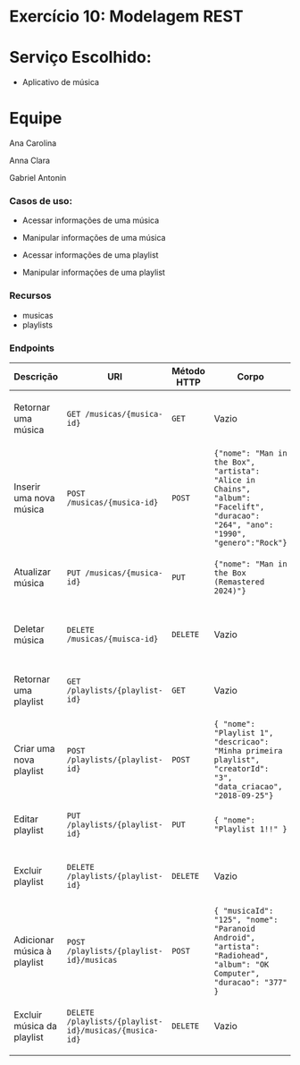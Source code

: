 # Exercício 10: Modelagem REST

# Serviço Escolhido:

* Aplicativo de música

# Equipe

Ana Carolina

Anna Clara

Gabriel Antonin

### Casos de uso:

- Acessar informações de uma música

- Manipular informações de uma música

- Acessar informações de uma playlist

- Manipular informações de uma playlist


### Recursos

- musicas
- playlists

### Endpoints

| Descrição | URI | Método HTTP | Corpo | Resposta Esperada | Erros esperados |
| --- | --- | --- | --- | --- | --- |
| Retornar uma música | `GET /musicas/{musica-id}` | `GET` | Vazio | `200 OK` | `404 Not Found` - música não foi encontrada. | 
| Inserir uma nova música | `POST /musicas/{musica-id}` | `POST` | `{"nome": "Man in the Box", "artista": "Alice in Chains", "album": "Facelift", "duracao": "264", "ano": "1990", "genero":"Rock"}` | `201 Created` | `404 Not Found - música não foi encontrada.` |
| Atualizar música | `PUT /musicas/{musica-id}` | `PUT` | `{"nome": "Man in the Box (Remastered 2024)"}` | `200 OK` | `404 Not Found` - música não foi encontrada.
| Deletar música | `DELETE /musicas/{muisca-id}` | `DELETE` | Vazio | `200 OK` | `404 Not Found` - música não foi encontrada. |
| Retornar uma playlist | `GET /playlists/{playlist-id}` | `GET` | Vazio | `200 OK` | `404 Not Found` playlist não foi encontrada. |
| Criar uma nova playlist | `POST /playlists/{playlist-id}` | `POST` | `{ "nome": "Playlist 1", "descricao": "Minha primeira playlist", "creatorId": "3", "data_criacao", "2018-09-25"}` | `201 Created` | `404 Not Found` - playlist não foi encontrada
| Editar playlist | `PUT /playlists/{playlist-id}` | `PUT` | `{ "nome": "Playlist 1!!" }` | `200 OK` | `404 Not Found` - playlist não encontrada. |
| Excluir playlist | `DELETE /playlists/{playlist-id}` | `DELETE` | Vazio | `200 OK` | `404 Not Found` - playlist não foi encontrada. |
| Adicionar música à playlist | `POST /playlists/{playlist-id}/musicas` | `POST` | `{ "musicaId": "125", "nome": "Paranoid Android", "artista": "Radiohead", "album": "OK Computer", "duracao": "377" }` | `201 Created` | `404 Not Found` - playlist não encontrada |
| Excluir música da playlist | `DELETE /playlists/{playlist-id}/musicas/{musica-id}` | `DELETE` | Vazio | `200 OK` | `404 Not Found` - playlist ou música não encontrada |
